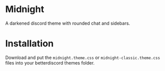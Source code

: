 # Midnight

A darkened discord theme with rounded chat and sidebars.

# Installation

Download and put the `midnight.theme.css` or `midnight-classic.theme.css` files into your betterdiscord themes folder.
